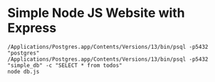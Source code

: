 # Simple Node JS Website with Express

```
/Applications/Postgres.app/Contents/Versions/13/bin/psql -p5432 "postgres"
/Applications/Postgres.app/Contents/Versions/13/bin/psql -p5432 "simple_db" -c "SELECT * from todos"
node db.js
```
